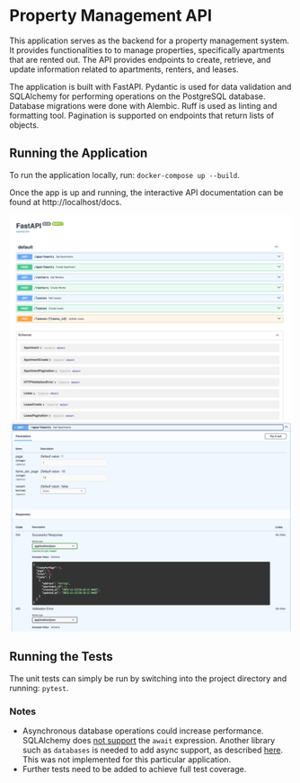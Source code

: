 # Property Management API

This application serves as the backend for a property management system. It provides functionalities to to manage properties, specifically apartments that are rented out. The API provides endpoints to create, retrieve, and update information related to apartments, renters, and leases.

The application is built with FastAPI. Pydantic is used for data validation and SQLAlchemy for performing operations on the PostgreSQL database. Database migrations were done with Alembic. Ruff is used as linting and formatting tool.
Pagination is supported on endpoints that return lists of objects.

## Running the Application
To run the application locally, run: `docker-compose up --build`.

Once the app is up and running, the interactive API documentation can be found at http://localhost/docs.

![plot](img/api_doc_overview.png)
![plot](img/api_doc1.png)

## Running the Tests
The unit tests can simply be run by switching into the project directory and running: `pytest`.

### Notes
- Asynchronous database operations could increase performance. SQLAlchemy does [not support](https://fastapi.tiangolo.com/tutorial/sql-databases/#about-def-vs-async-def) the `await` expression. Another library such as `databases` is needed to add async support, as described [here](https://fastapi.tiangolo.com/how-to/async-sql-encode-databases/?h=async+sql#async-sql-relational-databases-with-encodedatabases). This was not implemented for this particular application.
- Further tests need to be added to achieve full test coverage.